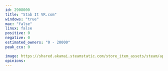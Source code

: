 ```yaml
---
id: 2908000
title: "Stab It VR.com"
windows: "true"
mac: "false"
linux: false
positive: 0
negative: 0
estimated_owners: "0 - 20000"
peak_ccu: 0

image: https://shared.akamai.steamstatic.com/store_item_assets/steam/apps/2908000/header.jpg?t=1715093678
opinions:
---
```

